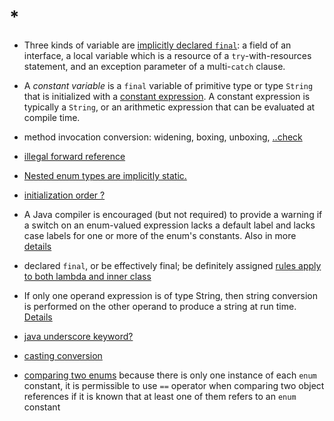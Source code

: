 # *

- Three kinds of variable are [implicitly declared `final`](https://docs.oracle.com/javase/specs/jls/se8/html/jls-4.html#jls-4.12.4): a field of an interface, a local variable which is a resource of a `try`-with-resources statement, and an exception parameter of a multi-`catch` clause.

- A _constant variable_ is a `final` variable of primitive type or type `String` that is initialized with a [constant expression](https://docs.oracle.com/javase/specs/jls/se8/html/jls-15.html#jls-15.28). A constant expression is typically a `String`, or an arithmetic expression that can be evaluated at compile time.

- method invocation conversion: widening, boxing, unboxing, [..check](http://docs.oracle.com/javase/specs/jls/se8/html/jls-5.html#jls-5.3)

- [illegal forward reference](https://docs.oracle.com/javase/specs/jls/se8/html/jls-8.html#jls-8.3.3)

- [Nested enum types are implicitly static.](http://docs.oracle.com/javase/specs/jls/se7/html/jls-8.html#jls-8.9)

- [initialization order ?](https://docs.oracle.com/javase/specs/jls/se14/html/jls-12.html#jls-12.4.2)

- A Java compiler is encouraged (but not required) to provide a warning if a switch on an enum-valued expression lacks a default label and lacks case labels for one or more of the enum's constants. Also in more [details](https://docs.oracle.com/javase/specs/jls/se8/html/jls-14.html#jls-14.11)

- declared `final`, or be effectively final; be definitely assigned [rules apply to both lambda and inner class](https://docs.oracle.com/javase/specs/jls/se8/html/jls-15.html#jls-15.27.2)

- If only one operand expression is of type String, then string conversion is performed on the other operand to produce a string at run time. [Details](https://docs.oracle.com/javase/specs/jls/se8/html/jls-15.html#jls-15.18.1)

- [java underscore keyword?](https://stackoverflow.com/questions/23523946/underscore-is-a-reserved-keyword)

- [casting conversion](https://docs.oracle.com/javase/specs/jls/se7/html/jls-5.html#jls-5.5)

- [comparing two enums](https://stackoverflow.com/a/2937561/11844003) because there is only one instance of each `enum` constant, it is permissible to use `==` operator when comparing two object references if it is known that at least one of them refers to an `enum` constant